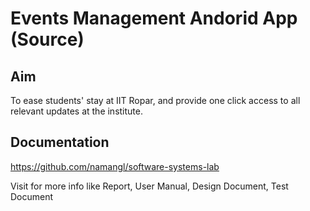 # Events Management Andorid App (Source)

Aim
---
To ease students' stay at IIT Ropar, and provide one click access to all relevant updates at the institute.

Documentation
-------------
https://github.com/namangl/software-systems-lab

Visit for more info like Report, User Manual, Design Document, Test Document
